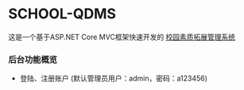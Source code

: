 # SCHOOL-QDMS

这是一个基于ASP.NET Core MVC框架快速开发的 [校园素质拓展管理系统](https://github.com/Coding-XiaoYi/SCHOOL-QDMS/)

### 后台功能概览
- 登陆、注册账户 (默认管理员用户：admin，密码：a123456)
